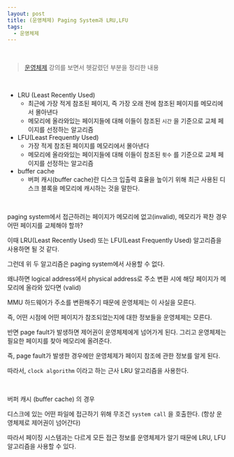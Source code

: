 ```yaml
---
layout: post
title: (운영체제) Paging System과 LRU,LFU
tags:
  - 운영체제
---
```


<br>

>[운영체제](http://www.kocw.net/home/search/kemView.do?kemId=1046323) 강의를 보면서 헷갈렸던 부분을 정리한 내용

<br>

- LRU (Least Recently Used) 
  - 최근에 가장 적게 참조된 페이지, 즉 가장 오래 전에 참조된 페이지를 메모리에서 몰아낸다
  - 메모리에 올라와있는 페이지들에 대해 이들이 참조된 `시간` 을 기준으로 교체 페이지를 선정하는 알고리즘
- LFU(Least Frequently Used) 
  - 가장 적게 참조된 페이지를 메모리에서 몰아낸다
  - 메모리에 올라와있는 페이지들에 대해 이들이 참조된 `횟수` 를 기준으로 교체 페이지를 선정하는 알고리즘
- buffer cache
  - 버퍼 캐시(buffer cache)란 디스크 입출력 효율을 높이기 위해 최근 사용된 디스크 블록을 메모리에 캐시하는 것을 말한다.

<br>

paging system에서 접근하려는 페이지가 메모리에 없고(invalid), 메모리가 꽉찬 경우 어떤 페이지를 교체해야 할까?

이때 LRU(Least Recently Used) 또는 LFU(Least Frequently Used) 알고리즘을 사용하면 될 것 같다.

그런데 위 두 알고리즘은 paging system에서 사용할 수 없다. 

왜냐하면 logical address에서 physical address로 주소 변환 시에 해당 페이지가 메모리에 올라와 있다면 (valid)  

MMU 하드웨어가 주소를 변환해주기 때문에 운영체제는 이 사실을 모른다.

즉, 어떤 시점에 어떤 페이지가 참조되었는지에 대한 정보들을 운영체제는 모른다. 

반면 page fault가 발생하면 제어권이 운영체제에게 넘어가게 된다. 그리고 운영체제는 필요한 페이지를 찾아 메모리에 올려준다.

즉, page fault가 발생한 경우에만 운영체제가 페이지 참조에 관한 정보를 알게 된다. 

따라서, `clock algorithm` 이라고 하는 근사 LRU 알고리즘을 사용한다.

<br>

버퍼 캐시 (buffer cache) 의 경우

디스크에 있는 어떤 파일에 접근하기 위해 무조건 `system call` 을 호출한다. (항상 운영체제로 제어권이 넘어간다)

따라서 페이징 시스템과는 다르게 모든 접근 정보를 운영체제가 알기 때문에 LRU, LFU 알고리즘을 사용할 수 있다.

